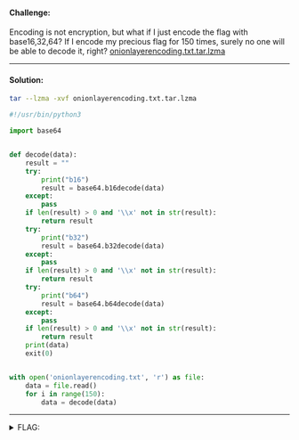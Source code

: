 #### Challenge:

Encoding is not encryption, but what if I just encode the flag with base16,32,64?
If I encode my precious flag for 150 times, surely no one will be able to decode it, right? [onionlayerencoding.txt.tar.lzma](./onionlayerencoding.txt.tar.lzma ":ignore")

---

#### Solution:

```bash
tar --lzma -xvf onionlayerencoding.txt.tar.lzma
```

```python
#!/usr/bin/python3

import base64


def decode(data):
    result = ""
    try:
        print("b16")
        result = base64.b16decode(data)
    except:
        pass
    if len(result) > 0 and '\\x' not in str(result):
        return result
    try:
        print("b32")
        result = base64.b32decode(data)
    except:
        pass
    if len(result) > 0 and '\\x' not in str(result):
        return result
    try:
        print("b64")
        result = base64.b64decode(data)
    except:
        pass
    if len(result) > 0 and '\\x' not in str(result):
        return result
    print(data)
    exit(0)


with open('onionlayerencoding.txt', 'r') as file:
    data = file.read()
    for i in range(150):
        data = decode(data)

```

---

<details><summary>FLAG:</summary>

```
RITSEC{0n1On_L4y3R}
```

</details>
<br/>

